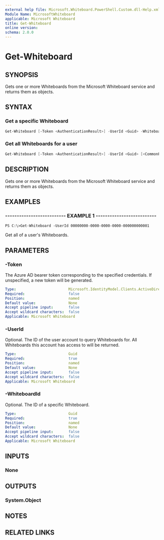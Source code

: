 ```yaml
---
external help file: Microsoft.Whiteboard.PowerShell.Custom.dll-Help.xml
Module Name: MicrosoftWhiteboard
applicable: Microsoft Whiteboard
title: Get-Whiteboard
online version: 
schema: 2.0.0
---
```


# Get-Whiteboard

## SYNOPSIS

Gets one or more Whiteboards from the Microsoft Whiteboard service and returns them as objects.

## SYNTAX

### Get a specific Whiteboard

```powershell
Get-Whiteboard [-Token <AuthenticationResult>] -UserId <Guid> -WhiteboardId <Guid> [<CommonParameters>]
```

### Get all Whiteboards for a user

```powershell
Get-Whiteboard [-Token <AuthenticationResult>] -UserId <Guid> [<CommonParameters>]
```

## DESCRIPTION

Gets one or more Whiteboards from the Microsoft Whiteboard service and returns them as objects.

## EXAMPLES

### -------------------------- EXAMPLE 1 --------------------------

```
PS C:\>Get-Whiteboard -UserId 00000000-0000-0000-0000-000000000001
```

Get all of a user's Whiteboards.


## PARAMETERS

### -Token
The Azure AD bearer token corresponding to the specified credentials. If unspecified, a new token will be generated.

```yaml
Type:                        Microsoft.IdentityModel.Clients.ActiveDirectory.AuthenticationResult
Required:                    false
Position:                    named
Default value:               None               
Accept pipeline input:       false
Accept wildcard characters:  false
Applicable: Microsoft Whiteboard
```

### -UserId
Optional. The ID of the user account to query Whiteboards for. All Whiteboards this account has access to will be returned. 

```yaml
Type:                        Guid
Required:                    true
Position:                    named
Default value:               None
Accept pipeline input:       false
Accept wildcard characters:  false
Applicable: Microsoft Whiteboard
```

### -WhiteboardId

Optional. The ID of a specific Whiteboard.
        
```yaml
Type:                        Guid
Required:                    true
Position:                    named
Default value:               None       
Accept pipeline input:       false
Accept wildcard characters:  false
Applicable: Microsoft Whiteboard
```

## INPUTS

### None

## OUTPUTS

### System.Object

## NOTES

## RELATED LINKS